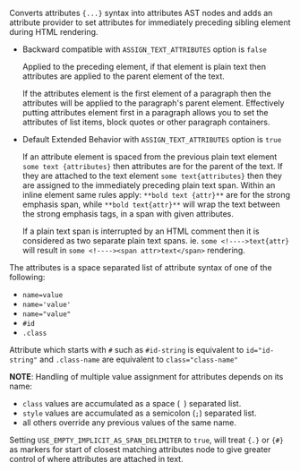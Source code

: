 Converts attributes `{...}` syntax into attributes AST nodes and adds an attribute provider to
set attributes for immediately preceding sibling element during HTML rendering.

* Backward compatible with `ASSIGN_TEXT_ATTRIBUTES` option is `false`

  Applied to the preceding element, if that element is plain text then attributes are applied to
  the parent element of the text.

  If the attributes element is the first element of a paragraph then the attributes will be
  applied to the paragraph's parent element. Effectively putting attributes element first in a
  paragraph allows you to set the attributes of list items, block quotes or other paragraph
  containers.

* Default Extended Behavior with `ASSIGN_TEXT_ATTRIBUTES` option is `true`

  If an attribute element is spaced from the previous plain text element `some text
  {attributes}` then attributes are for the parent of the text. If they are attached to the text
  element `some text{attributes}` then they are assigned to the immediately preceding plain text
  span. Within an inline element same rules apply: `**bold text {attr}**` are for the strong
  emphasis span, while `**bold text{attr}**` will wrap the text between the strong emphasis
  tags, in a span with given attributes.

  If a plain text span is interrupted by an HTML comment then it is considered as two separate
  plain text spans. ie. `some <!---->text{attr}` will result in `some <!----><span
  attr>text</span>` rendering.

The attributes is a space separated list of attribute syntax of one of the following:

* `name=value`
* `name='value'`
* `name="value"`
* `#id`
* `.class`

Attribute which starts with `#` such as `#id-string` is equivalent to `id="id-string"` and
`.class-name` are equivalent to `class="class-name"`

**NOTE**: Handling of multiple value assignment for attributes depends on its name:

* `class` values are accumulated as a space (` `) separated list.
* `style` values are accumulated as a semicolon (`;`) separated list.
* all others override any previous values of the same name.

Setting `USE_EMPTY_IMPLICIT_AS_SPAN_DELIMITER` to `true`, will treat `{.}` or `{#}` as markers
for start of closest matching attributes node to give greater control of where attributes are
attached in text.
